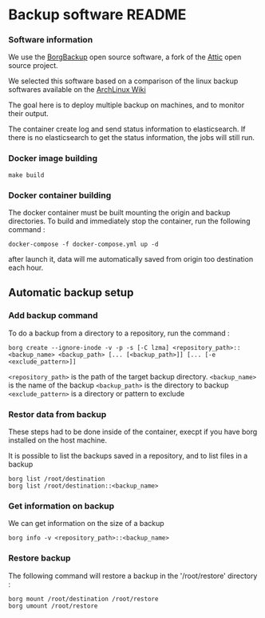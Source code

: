 Backup software README
======================


### Software information ###

We use the [BorgBackup](https://borgbackup.readthedocs.io/en/stable/index.html) open source software, a fork of the [Attic](https://attic-backup.org/) open source project.

We selected this software based on a comparison of the linux backup softwares available on the [ArchLinux Wiki](https://wiki.archlinux.org/index.php/Synchronization_and_backup_programs)

The goal here is to deploy multiple backup on machines, and to monitor their output.

The container create log and send status information to elasticsearch. If there is no elasticsearch to get the status information, the jobs will still run.


### Docker image building ###


```
make build
```

### Docker container building ###

The docker container must be built mounting the origin and backup directories.
To build and immediately stop the container, run the following command :

```
docker-compose -f docker-compose.yml up -d
```

after launch it, data will me automatically saved from origin too destination each hour.

Automatic backup setup
----------------------



### Add backup command ###
To do a backup from a directory to a repository, run the command :

```
borg create --ignore-inode -v -p -s [-C lzma] <repository_path>::<backup_name> <backup_path> [... [<backup_path>]] [... [-e <exclude_pattern>]]
```

`<repository_path>` is the path of the target backup directory.
`<backup_name>` is the name of the backup
`<backup_path>` is the directory to backup
`<exclude_pattern>` is a directory or pattern to exclude



### Restor data from backup ###
These steps had to be done inside of the container, execpt if you have borg installed on the host machine.

It is possible to list the backups saved in a repository, and to list files in a backup

```
borg list /root/destination
borg list /root/destination::<backup_name>
```


### Get information on backup ###
We can get information on the size of a backup

```
borg info -v <repository_path>::<backup_name>
```

### Restore backup ###
The following command will restore a backup in the '/root/restore' directory :

```
borg mount /root/destination /root/restore
borg umount /root/restore
```


